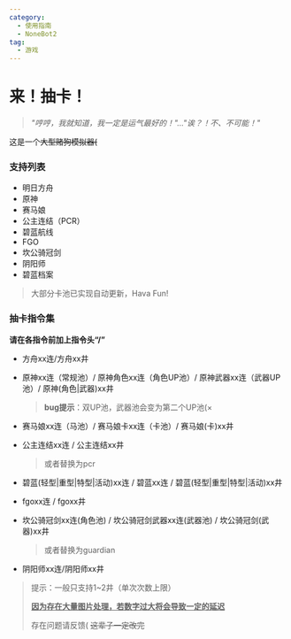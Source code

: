 ```yaml
---
category:
  - 使用指南
  - NoneBot2
tag:
  - 游戏
---
```


# 来！抽卡！

> *"哼哼，我就知道，我一定是运气最好的！"..."诶？！不、不可能！"*

这是一个~~大型赌狗模拟器(~~

### 支持列表

+ 明日方舟
+ 原神
+ 赛马娘
+ 公主连结（PCR）
+ 碧蓝航线
+ FGO
+ 坎公骑冠剑
+ 阴阳师
+ 碧蓝档案

> 大部分卡池已实现自动更新，Hava Fun!



### 抽卡指令集

**请在各指令前加上指令头“/”**

+ 方舟xx连/方舟xx井

+ 原神xx连（常规池）/ 原神角色xx连（角色UP池）/ 原神武器xx连（武器UP池）/ 原神(角色|武器)xx井

  > **bug提示**：双UP池，武器池会变为第二个UP池(×

+ 赛马娘xx连（马池）/ 赛马娘卡xx连（卡池）/ 赛马娘(卡)xx井

+ 公主连结xx连 / 公主连结xx井

  > 或者替换为pcr

+ 碧蓝(轻型|重型|特型|活动)xx连 / 碧蓝xx连 / 碧蓝(轻型|重型|特型|活动)xx井

+ fgoxx连 / fgoxx井

+ 坎公骑冠剑xx连(角色池) / 坎公骑冠剑武器xx连(武器池) / 坎公骑冠剑(武器)xx井

  > 或者替换为guardian

+ 阴阳师xx连/阴阳师xx井



> 提示：一般只支持1~2井（单次次数上限）
>
> **<u>因为存在大量图片处理，若数字过大将会导致一定的延迟</u>**
>
> 存在问题请反馈( ~~这辈子一定改完~~